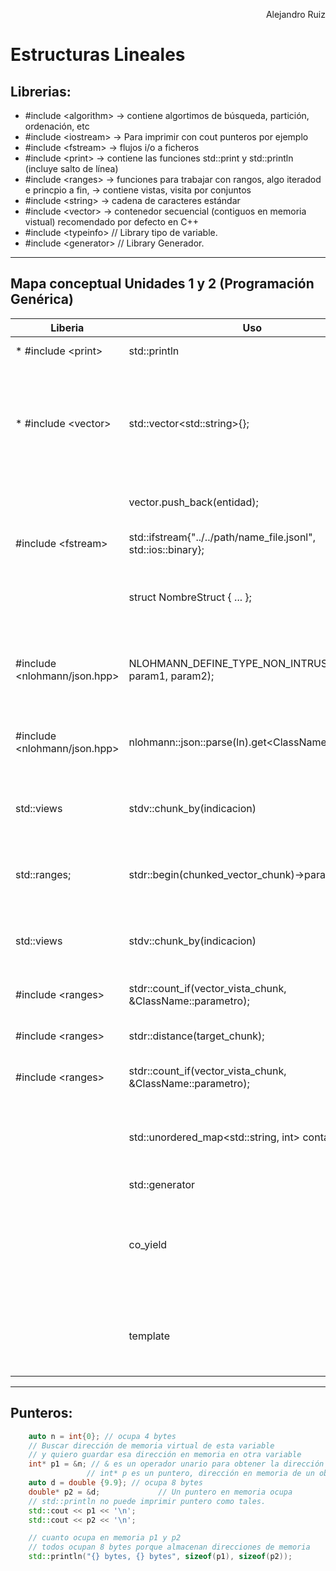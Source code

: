 <p style="text-align:right;">Alejandro Ruiz<p>

# Estructuras Lineales

## Librerias:

- #include \<algorithm> -> contiene algortimos de búsqueda, partición, ordenación, etc
- #include \<iostream>  -> Para imprimir con cout punteros por ejemplo
- #include \<fstream>   -> flujos i/o a ficheros
- #include \<print>     -> contiene las funciones std::print y std::println (incluye salto de línea)
- #include \<ranges>    -> funciones para trabajar con rangos, algo iteradod e princpio a fin,
                        -> contiene vistas, visita por conjuntos
- #include \<string>    -> cadena de caracteres estándar
- #include \<vector>     -> contenedor secuencial (contiguos en memoria vistual) recomendado por defecto en C++
- #include \<typeinfo>  // Library tipo de variable.
- #include \<generator>  // Library Generador.

---

## Mapa conceptual Unidades 1 y 2 (Programación Genérica)

| Liberia | Uso | Detalles |
| --- | --- | --- |
| * #include \<print> | std::println | Librería para imprimir línea |
| * #include \<vector> | std::vector\<std::string>{}; | Librería para usar vectores, hay que especificar de que clase es el vector. Formateadores :> izq :< der :^center |
|  | vector.push_back(entidad); | Función para introducir en vector al final. |
| #include \<fstream> | std::ifstream{"../../path/name_file.jsonl", std::ios::binary}; | Función para introducir en vector al final. |
|  | struct NombreStruct { ... }; | Clase con todos los elementos públicos por defecto. |
| #include \<nlohmann/json.hpp> | NLOHMANN_DEFINE_TYPE_NON_INTRUSIVE(Class, param1, param2); | Macro (Se deben evitar), informo a la biblioteca de la clase y en el orden. |
| #include \<nlohmann/json.hpp> | nlohmann::json::parse(ln).get\<ClassName>(); | Parsea líneas de un archivo jsonl como objetos de una clase dada. |
| std::views | stdv::chunk_by(indicacion) | Crea vistas; Agrupa valores de un vector por el tipo de parametro. |
| std::ranges; | stdr::begin(chunked_vector_chunk)->parametro; | Va al primer elemento del vector y coge el tipo del primer parámetro. |
| std::views | stdv::chunk_by(indicacion) | Crea vistas; Agrupa valores de un vector por el tipo de parametro. |
| #include \<ranges>  | stdr::count_if(vector_vista_chunk, &ClassName::parametro); | Contador de elementos de una vista. |
| #include \<ranges> | stdr::distance(target_chunk); | Contador de elementos de un vector. |
| #include \<ranges> | stdr::count_if(vector_vista_chunk, &ClassName::parametro); | Contador de elementos de una vista. |
| | std::unordered_map\<std::string, int> contador; | Unordered_map contiene elementos solo en forma de pares (clave-valor). |
| | std::generator<Mision> | Generador. |
| | co_yield | Corrutina va devolviendo elementos tipo target a demanda, y se supende cuando hace falta. |
| | template<typename T> | Plantilla que convierte en familia uniparamétrica de funciones, clases. |

---

## Punteros:
```c++
    auto n = int{0}; // ocupa 4 bytes
    // Buscar dirección de memoria virtual de esta variable
    // y quiero guardar esa dirección en memoria en otra variable
    int* p1 = &n; // & es un operador unario para obtener la dirección del entero "n"
                 // int* p es un puntero, dirección en memoria de un objeto
    auto d = double {9.9}; // ocupa 8 bytes
    double* p2 = &d;             // Un puntero en memoria ocupa
    // std::println no puede imprimir puntero como tales.
    std::cout << p1 << '\n';
    std::cout << p2 << '\n';

    // cuanto ocupa en memoria p1 y p2
    // todos ocupan 8 bytes porque almacenan direcciones de memoria
    std::println("{} bytes, {} bytes", sizeof(p1), sizeof(p2));
```
